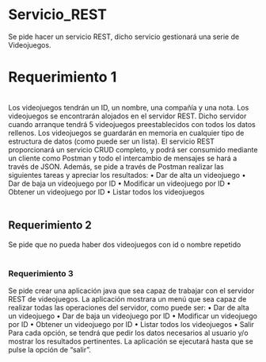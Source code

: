 # Servicio_REST
Se pide hacer un servicio REST, dicho servicio gestionará una serie de Videojuegos.
<h1> Requerimiento 1 </h1>
<br>
Los videojuegos tendrán un ID, un nombre, una compañía y una nota. Los videojuegos se
encontrarán alojados en el servidor REST. Dicho servidor cuando arranque tendrá 5 videojuegos
preestablecidos con todos los datos rellenos. Los videojuegos se guardarán en memoria en cualquier
tipo de estructura de datos (como puede ser un lista).
El servicio REST proporcionará un servicio CRUD completo, y podrá ser consumido mediante un
cliente como Postman y todo el intercambio de mensajes se hará a través de JSON.
Además, se pide a través de Postman realizar las siguientes tareas y apreciar los resultados:
• Dar de alta un videojuego
• Dar de baja un videojuego por ID
• Modificar un videojuego por ID
• Obtener un videojuego por ID
• Listar todos los videojuegos
<br> <br>
<h2> Requerimiento 2 </h2>
Se pide que no pueda haber dos videojuegos con id o nombre repetido
<br><br>
<h3> Requerimiento 3 </h3>
Se pide crear una aplicación java que sea capaz de trabajar con el servidor REST de videojuegos. La
aplicación mostrara un menú que sea capaz de realizar todas las operaciones del servidor, como
puede ser:
• Dar de alta un videojuego
• Dar de baja un videojuego por ID
• Modificar un videojuego por ID
• Obtener un videojuego por ID
• Listar todos los videojuegos
• Salir
Para cada opción, se tendrá que pedir los datos necesarios al usuario y/o mostrar los resultados
pertinentes. La aplicación se ejecutará hasta que se pulse la opción de “salir”.
